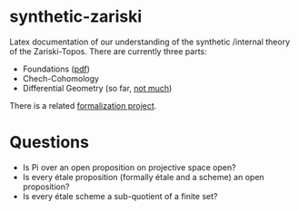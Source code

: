 # synthetic-zariski
Latex documentation of our understanding of the synthetic /internal theory of the Zariski-Topos.
There are currently three parts:
- Foundations ([pdf](https://felix-cherubini.de/iag.pdf))
- Chech-Cohomology
- Differential Geometry (so far, [not much](https://felix-cherubini.de/diffgeo.pdf))

There is a related [formalization project](https://github.com/felixwellen/synthetic-geometry).


# Questions

- Is Pi over an open proposition on projective space open?
- Is every étale proposition (formally étale and a scheme) an open proposition?
- Is every étale scheme a sub-quotient of a finite set?

